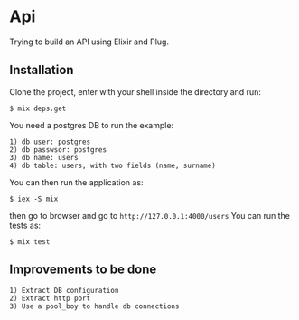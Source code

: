 # Api

Trying to build an API using Elixir and Plug.

## Installation

Clone the project, enter with your shell inside the directory and run:

    $ mix deps.get

You need a postgres DB to run the example:

    1) db user: postgres
    2) db passwsor: postgres
    3) db name: users
    4) db table: users, with two fields (name, surname)

You can then run the application as:

    $ iex -S mix

then go to browser and go to ```http://127.0.0.1:4000/users```
You can run the tests as:

    $ mix test

## Improvements to be done

    1) Extract DB configuration
    2) Extract http port
    3) Use a pool_boy to handle db connections


